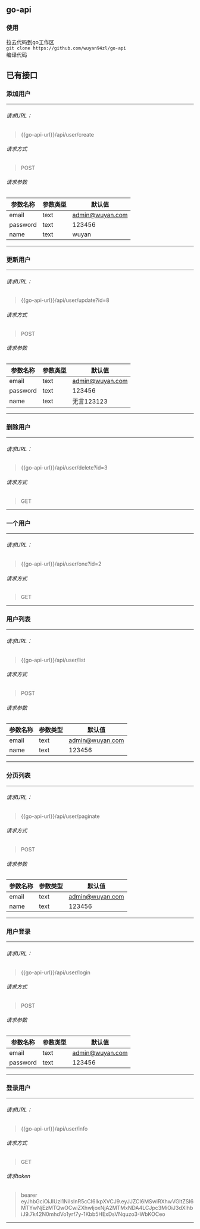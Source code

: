 ## go-api

### 使用
拉去代码到go工作区  
`git clone https://github.com/wuyan94zl/go-api`  
编译代码

## 已有接口

### 添加用户

---
###### 请求URL：
> {{go-api-url}}/api/user/create
###### 请求方式
> POST
###### 请求参数
|参数名称|参数类型|默认值|
|-|-|-|
|email|text|admin@wuyan.com|
|password|text|123456|
|name|text|wuyan|
---
### 更新用户

---
###### 请求URL：
> {{go-api-url}}/api/user/update?id=8
###### 请求方式
> POST
###### 请求参数
|参数名称|参数类型|默认值|
|-|-|-|
|email|text|admin@wuyan.com|
|password|text|123456|
|name|text|无言123123|
---
### 删除用户

---
###### 请求URL：
> {{go-api-url}}/api/user/delete?id=3
###### 请求方式
> GET
---
### 一个用户

---
###### 请求URL：
> {{go-api-url}}/api/user/one?id=2
###### 请求方式
> GET
---
### 用户列表

---
###### 请求URL：
> {{go-api-url}}/api/user/list
###### 请求方式
> POST
###### 请求参数
|参数名称|参数类型|默认值|
|-|-|-|
|email|text|admin@wuyan.com|
|name|text|123456|
---
### 分页列表

---
###### 请求URL：
> {{go-api-url}}/api/user/paginate
###### 请求方式
> POST
###### 请求参数
|参数名称|参数类型|默认值|
|-|-|-|
|email|text|admin@wuyan.com|
|name|text|123456|
---
### 用户登录

---
###### 请求URL：
> {{go-api-url}}/api/user/login
###### 请求方式
> POST
###### 请求参数
|参数名称|参数类型|默认值|
|-|-|-|
|email|text|admin@wuyan.com|
|password|text|123456|
---
### 登录用户

---
###### 请求URL：
> {{go-api-url}}/api/user/info
###### 请求方式
> GET
###### 请求token
> bearer eyJhbGciOiJIUzI1NiIsInR5cCI6IkpXVCJ9.eyJJZCI6MSwiRXhwVGltZSI6MTYwNjEzMTQwOCwiZXhwIjoxNjA2MTMxNDA4LCJpc3MiOiJ3dXlhbiJ9.7k42N0mhdVo1yrf7y-1Kbb5HExDsVNquzo3-WbKOCeo
---